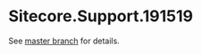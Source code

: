# Sitecore.Support.191519

See [master branch](https://github.com/sitecoresupport/Sitecore.Support.191519) for details.